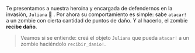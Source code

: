 Te presentamos a nuestra heroína y encargada de defendernos en la invasión, `Juliana` :raising_hand: . Por ahora su comportamiento es simple: sabe `atacar!` a un zombie con cierta cantidad de puntos de daño. Y al hacerlo, el zombie **recibe daño**.

> Veamos si se entiende: creá el objeto `Juliana` que pueda `atacar!` a un zombie haciéndolo `recibir_danio!`.